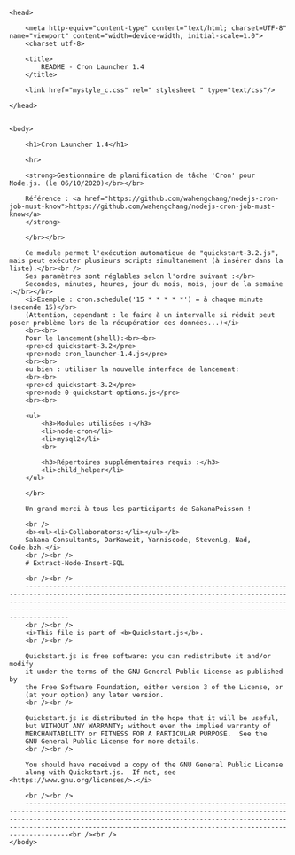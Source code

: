 <!DOCTYPE html>
<html>

    <head>

        <meta http-equiv="content-type" content="text/html; charset=UTF-8" name="viewport" content="width=device-width, initial-scale=1.0">
        <charset utf-8>

        <title>
            README - Cron Launcher 1.4
        </title>

        <link href="mystyle_c.css" rel=" stylesheet " type="text/css"/>	

    </head>


    <body>

        <h1>Cron Launcher 1.4</h1>

        <hr>
        
        <strong>Gestionnaire de planification de tâche 'Cron' pour Node.js. (le 06/10/2020)</br></br>

        Référence : <a href="https://github.com/wahengchang/nodejs-cron-job-must-know">https://github.com/wahengchang/nodejs-cron-job-must-know</a>
        </strong>
        
        </br></br>
        
        Ce module permet l'exécution automatique de "quickstart-3.2.js", mais peut exécuter plusieurs scripts simultanément (à insérer dans la liste).</br><br />
        Ses paramètres sont réglables selon l'ordre suivant :</br>
        Secondes, minutes, heures, jour du mois, mois, jour de la semaine :</br></br> 
        <i>Exemple : cron.schedule('15 * * * * *') = à chaque minute (seconde 15)</br>
        (Attention, cependant : le faire à un intervalle si réduit peut poser problème lors de la récupération des données...)</i>
        <br><br>
        Pour le lancement(shell):<br><br>
        <pre>cd quickstart-3.2</pre>
        <pre>node cron_launcher-1.4.js</pre>
        <br><br>
        ou bien : utiliser la nouvelle interface de lancement:
        <br><br>
        <pre>cd quickstart-3.2</pre>
        <pre>node 0-quickstart-options.js</pre>
        <br><br>

        <ul>
            <h3>Modules utilisées :</h3>
            <li>node-cron</li>
            <li>mysql2</li>
            <br>

            <h3>Répertoires supplémentaires requis :</h3>
            <li>child_helper</li>
        </ul>

        </br>

        Un grand merci à tous les participants de SakanaPoisson !

        <br />
        <b><ul><li>Collaborators:</li></ul></b>
        Sakana Consultants, DarKaweit, Yanniscode, StevenLg, Nad, Code.bzh.</i>
        <br /><br />
        # Extract-Node-Insert-SQL

        <br /><br />
        ---------------------------------------------------------------------------------------------------------------------------------------------------------------------------------------------------------------------------------------------------------------------------------------------------
        <br /><br />
        <i>This file is part of <b>Quickstart.js</b>.
        <br /><br />

        Quickstart.js is free software: you can redistribute it and/or modify
        it under the terms of the GNU General Public License as published by
        the Free Software Foundation, either version 3 of the License, or
        (at your option) any later version.
        <br /><br />

        Quickstart.js is distributed in the hope that it will be useful,
        but WITHOUT ANY WARRANTY; without even the implied warranty of
        MERCHANTABILITY or FITNESS FOR A PARTICULAR PURPOSE.  See the
        GNU General Public License for more details.
        <br /><br />

        You should have received a copy of the GNU General Public License
        along with Quickstart.js.  If not, see <https://www.gnu.org/licenses/>.</i>

        <br /><br />
        ---------------------------------------------------------------------------------------------------------------------------------------------------------------------------------------------------------------------------------------------------------------------------------------------------<br /><br />
    </body>

</html>